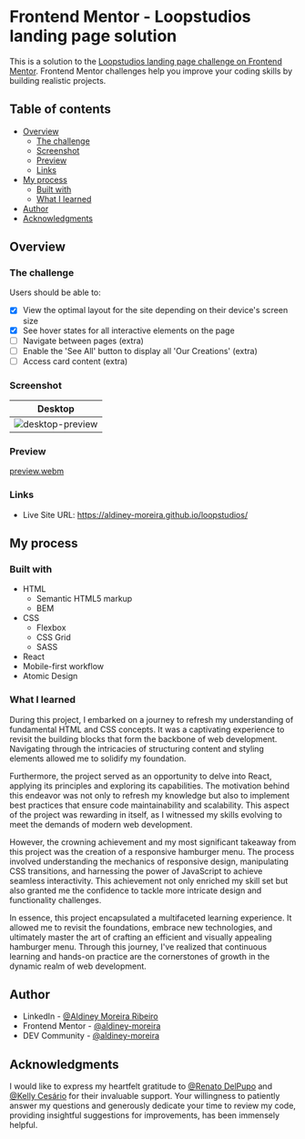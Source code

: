 # Frontend Mentor - Loopstudios landing page solution

This is a solution to the [Loopstudios landing page challenge on Frontend Mentor](https://www.frontendmentor.io/challenges/loopstudios-landing-page-N88J5Onjw). Frontend Mentor challenges help you improve your coding skills by building realistic projects. 

## Table of contents

- [Overview](#overview)
  - [The challenge](#the-challenge)
  - [Screenshot](#screenshot)
  - [Preview](#preview)
  - [Links](#links)
- [My process](#my-process)
  - [Built with](#built-with)
  - [What I learned](#what-i-learned)
- [Author](#author)
- [Acknowledgments](#acknowledgments)

## Overview

### The challenge

Users should be able to:

- [X] View the optimal layout for the site depending on their device's screen size
- [X] See hover states for all interactive elements on the page
- [ ] Navigate between pages (extra)
- [ ] Enable the 'See All' button to display all 'Our Creations' (extra)
- [ ] Access card content (extra)

### Screenshot
| Desktop |
| ------- | 
| ![desktop-preview](https://github.com/aldiney-moreira/loopstudios-landing-page/assets/124083679/daa9c81e-444e-45c3-b1b2-02fd7841c8e4) |

### Preview

[preview.webm](https://github.com/aldiney-moreira/loopstudios-landing-page/assets/124083679/fe37140c-b3ce-4807-a8fd-901db017af6f)

### Links

- Live Site URL: https://aldiney-moreira.github.io/loopstudios/

## My process

### Built with

- HTML
  - Semantic HTML5 markup
  - BEM
- CSS
  - Flexbox
  - CSS Grid
  - SASS
- React
- Mobile-first workflow
- Atomic Design

### What I learned

During this project, I embarked on a journey to refresh my understanding of fundamental HTML and CSS concepts. It was a captivating experience to revisit the building blocks that form the backbone of web development. Navigating through the intricacies of structuring content and styling elements allowed me to solidify my foundation.

Furthermore, the project served as an opportunity to delve into React, applying its principles and exploring its capabilities. The motivation behind this endeavor was not only to refresh my knowledge but also to implement best practices that ensure code maintainability and scalability. This aspect of the project was rewarding in itself, as I witnessed my skills evolving to meet the demands of modern web development.

However, the crowning achievement and my most significant takeaway from this project was the creation of a responsive hamburger menu. The process involved understanding the mechanics of responsive design, manipulating CSS transitions, and harnessing the power of JavaScript to achieve seamless interactivity. This achievement not only enriched my skill set but also granted me the confidence to tackle more intricate design and functionality challenges.

In essence, this project encapsulated a multifaceted learning experience. It allowed me to revisit the foundations, embrace new technologies, and ultimately master the art of crafting an efficient and visually appealing hamburger menu. Through this journey, I've realized that continuous learning and hands-on practice are the cornerstones of growth in the dynamic realm of web development.

## Author

- LinkedIn - [@Aldiney Moreira Ribeiro](https://www.linkedin.com/in/aldiney-moreira/)
- Frontend Mentor - [@aldiney-moreira](https://www.frontendmentor.io/profile/aldiney-moreira)
- DEV Community - [@aldiney-moreira](https://dev.to/aldineymoreira)

## Acknowledgments

I would like to express my heartfelt gratitude to [@Renato DelPupo](https://github.com/renatodelpupo) and [@Kelly Cesário](https://github.com/kellycesario) for their invaluable support. Your willingness to patiently answer my questions and generously dedicate your time to review my code, providing insightful suggestions for improvements, has been immensely helpful.
